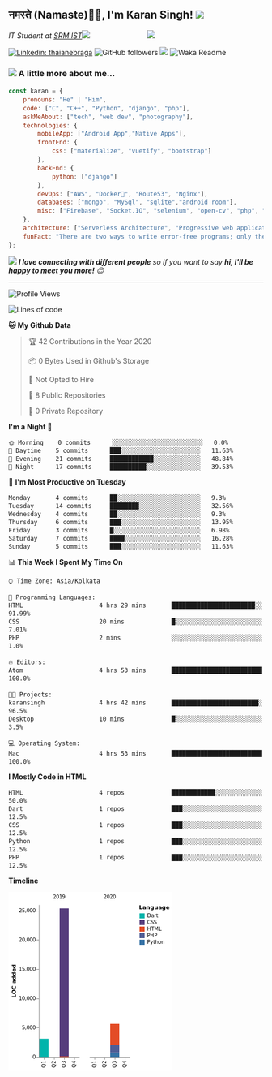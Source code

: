 <h2>नमस्ते (Namaste)🙏🏻, I'm Karan Singh! <img src="https://media.giphy.com/media/12oufCB0MyZ1Go/giphy.gif" width="50"></h2>
<img align='right' src="https://media.giphy.com/media/M9gbBd9nbDrOTu1Mqx/giphy.gif" width="230">
<p><em>IT Student at <a href="https://www.srmist.edu.in/">SRM IST</a><img src="https://media.giphy.com/media/WUlplcMpOCEmTGBtBW/giphy.gif" width="30"> 
</em></p>


[![Linkedin: thaianebraga](https://img.shields.io/badge/-karan-blue?style=flat-square&logo=Linkedin&logoColor=white&link=https://www.linkedin.com/in/karan-singh-376204160/)](https://www.linkedin.com/in/karan-singh-376204160/)
![GitHub followers](https://img.shields.io/github/followers/karan06126?label=Follow&style=social)
![](https://visitor-badge.glitch.me/badge?page_id=karan06126.karan06126)
![Waka Readme](https://github.com/karan06126/karan06126/workflows/Waka%20Readme/badge.svg)

### <img src="https://media.giphy.com/media/VgCDAzcKvsR6OM0uWg/giphy.gif" width="50"> A little more about me...  

```javascript
const karan = {
    pronouns: "He" | "Him",
    code: ["C", "C++", "Python", "django", "php"],
    askMeAbout: ["tech", "web dev", "photography"],
    technologies: {
        mobileApp: ["Android App","Native Apps"],
        frontEnd: {
            css: ["materialize", "vuetify", "bootstrap"]
        },
        backEnd: {
            python: ["django"]
        },
        devOps: ["AWS", "Docker🐳", "Route53", "Nginx"],
        databases: ["mongo", "MySql", "sqlite","android room"],
        misc: ["Firebase", "Socket.IO", "selenium", "open-cv", "php", "SuiteApp"]
    },
    architecture: ["Serverless Architecture", "Progressive web applications", "Single page applications"],
    funFact: "There are two ways to write error-free programs; only the third one works"
};
```

<img src="https://media.giphy.com/media/LnQjpWaON8nhr21vNW/giphy.gif" width="60"> <em><b>I love connecting with different people</b> so if you want to say <b>hi, I'll be happy to meet you more!</b> 😊</em>

---

<!--START_SECTION:waka-->
![Profile Views](http://img.shields.io/badge/Profile%20Views-1-blue)

![Lines of code](https://img.shields.io/badge/From%20Hello%20World%20I%27ve%20Written-5227%20lines%20of%20code-blue)

**🐱 My Github Data** 

> 🏆 42 Contributions in the Year 2020
 > 
> 📦 0 Bytes Used in Github's Storage 
 > 
> 🚫 Not Opted to Hire
 > 
> 📜 8 Public Repositories
 > 
> 🔑 0 Private Repository 
 > 
**I'm a Night 🦉** 

```text
🌞 Morning    0 commits      ░░░░░░░░░░░░░░░░░░░░░░░░░   0.0% 
🌆 Daytime    5 commits      ███░░░░░░░░░░░░░░░░░░░░░░   11.63% 
🌃 Evening    21 commits     ████████████░░░░░░░░░░░░░   48.84% 
🌙 Night      17 commits     ██████████░░░░░░░░░░░░░░░   39.53%

```
📅 **I'm Most Productive on Tuesday** 

```text
Monday       4 commits      ██░░░░░░░░░░░░░░░░░░░░░░░   9.3% 
Tuesday      14 commits     ████████░░░░░░░░░░░░░░░░░   32.56% 
Wednesday    4 commits      ██░░░░░░░░░░░░░░░░░░░░░░░   9.3% 
Thursday     6 commits      ███░░░░░░░░░░░░░░░░░░░░░░   13.95% 
Friday       3 commits      █░░░░░░░░░░░░░░░░░░░░░░░░   6.98% 
Saturday     7 commits      ████░░░░░░░░░░░░░░░░░░░░░   16.28% 
Sunday       5 commits      ███░░░░░░░░░░░░░░░░░░░░░░   11.63%

```


📊 **This Week I Spent My Time On** 

```text
⌚︎ Time Zone: Asia/Kolkata

💬 Programming Languages: 
HTML                     4 hrs 29 mins       ███████████████████████░░   91.99% 
CSS                      20 mins             █░░░░░░░░░░░░░░░░░░░░░░░░   7.01% 
PHP                      2 mins              ░░░░░░░░░░░░░░░░░░░░░░░░░   1.0%

🔥 Editors: 
Atom                     4 hrs 53 mins       █████████████████████████   100.0%

🐱‍💻 Projects: 
karansingh               4 hrs 42 mins       ████████████████████████░   96.5% 
Desktop                  10 mins             █░░░░░░░░░░░░░░░░░░░░░░░░   3.5%

💻 Operating System: 
Mac                      4 hrs 53 mins       █████████████████████████   100.0%

```

**I Mostly Code in HTML** 

```text
HTML                     4 repos             ████████████░░░░░░░░░░░░░   50.0% 
Dart                     1 repos             ███░░░░░░░░░░░░░░░░░░░░░░   12.5% 
CSS                      1 repos             ███░░░░░░░░░░░░░░░░░░░░░░   12.5% 
Python                   1 repos             ███░░░░░░░░░░░░░░░░░░░░░░   12.5% 
PHP                      1 repos             ███░░░░░░░░░░░░░░░░░░░░░░   12.5%

```


**Timeline**

![Chart not found](https://github.com/karan06126/karan06126/blob/master/charts/bar_graph.png) 


<!--END_SECTION:waka-->
